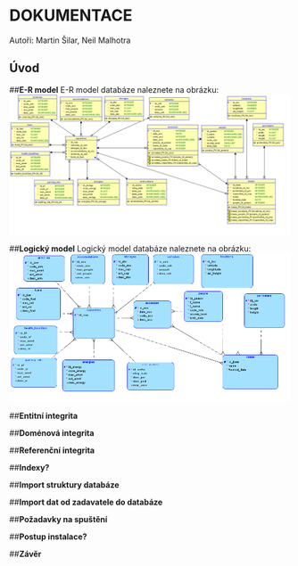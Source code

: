 # DOKUMENTACE
Autoři: Martin Šilar, Neil Malhotra

## **Úvod**

##**E-R model**
E-R model databáze naleznete na obrázku: 
![er diagram](relational.png)

##**Logický model**
Logický model databáze naleznete na obrázku:
![logical diagram](logical.png)

##**Entitní integrita**

##**Doménová integrita**

##**Referenční integrita**

##**Indexy?**

##**Import struktury databáze**

##**Import dat od zadavatele do databáze**

##**Požadavky na spuštění**

##**Postup instalace?**

##**Závěr**
